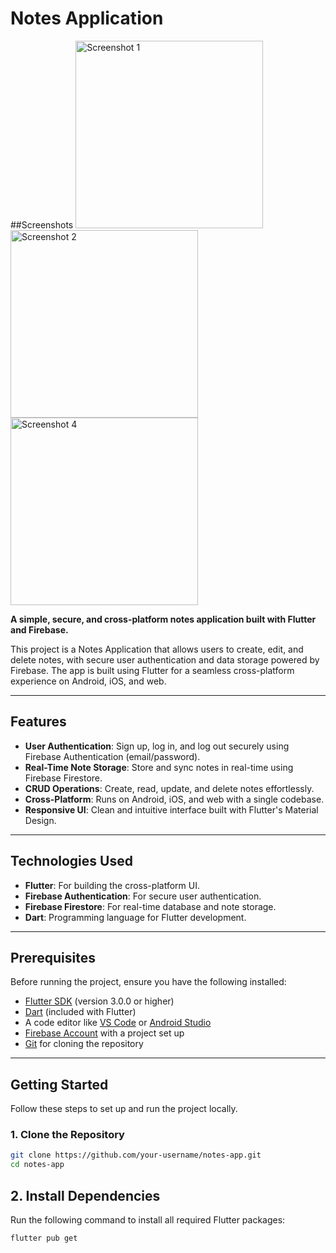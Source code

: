 # Notes Application

##Screenshots
<img src="https://github.com/user-attachments/assets/c27e5bd4-a53b-4411-a030-7db1cc848218" alt="Screenshot 1" width="300" height="auto">
<img src="https://github.com/user-attachments/assets/3bafe6d4-70c3-42d9-ac57-00216387a54c" alt="Screenshot 2" width="300" height="auto">
<img src="https://github.com/user-attachments/assets/4f765219-18c9-4490-a85c-a474f511d0e9" alt="Screenshot 4" width="300" height="auto">

**A simple, secure, and cross-platform notes application built with Flutter and Firebase.**

This project is a Notes Application that allows users to create, edit, and delete notes, with secure user authentication and data storage powered by Firebase. The app is built using Flutter for a seamless cross-platform experience on Android, iOS, and web.

---

## **Features**

- **User Authentication**: Sign up, log in, and log out securely using Firebase Authentication (email/password).
- **Real-Time Note Storage**: Store and sync notes in real-time using Firebase Firestore.
- **CRUD Operations**: Create, read, update, and delete notes effortlessly.
- **Cross-Platform**: Runs on Android, iOS, and web with a single codebase.
- **Responsive UI**: Clean and intuitive interface built with Flutter's Material Design.

---

## **Technologies Used**

- **Flutter**: For building the cross-platform UI.
- **Firebase Authentication**: For secure user authentication.
- **Firebase Firestore**: For real-time database and note storage.
- **Dart**: Programming language for Flutter development.

---

## **Prerequisites**

Before running the project, ensure you have the following installed:

- [Flutter SDK](https://flutter.dev/docs/get-started/install) (version 3.0.0 or higher)
- [Dart](https://dart.dev/get-dart) (included with Flutter)
- A code editor like [VS Code](https://code.visualstudio.com/) or [Android Studio](https://developer.android.com/studio)
- [Firebase Account](https://firebase.google.com/) with a project set up
- [Git](https://git-scm.com/) for cloning the repository

---

## **Getting Started**

Follow these steps to set up and run the project locally.

### 1. Clone the Repository
```bash
git clone https://github.com/your-username/notes-app.git
cd notes-app
```

## 2. Install Dependencies
Run the following command to install all required Flutter packages:
```bash
flutter pub get
```
